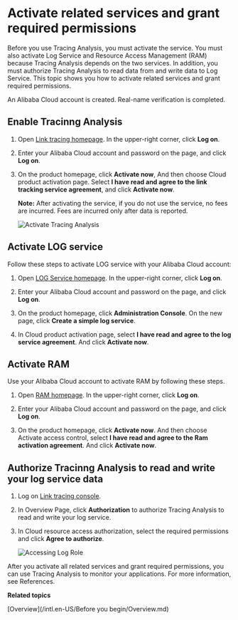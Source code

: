 # Activate related services and grant required permissions

Before you use Tracing Analysis, you must activate the service. You must also activate Log Service and Resource Access Management \(RAM\) because Tracing Analysis depends on the two services. In addition, you must authorize Tracing Analysis to read data from and write data to Log Service. This topic shows you how to activate related services and grant required permissions.

An Alibaba Cloud account is created. Real-name verification is completed.

## Enable Tracinng Analysis

1.  Open [Link tracing homepage](https://www.aliyun.com/product/xtrace). In the upper-right corner, click **Log on**.

2.  Enter your Alibaba Cloud account and password on the page, and click **Log on**.

3.  On the product homepage, click **Activate now**, And then choose Cloud product activation page. Select **I have read and agree to the link tracking service agreement**, and click **Activate now**.

    **Note:** After activating the service, if you do not use the service, no fees are incurred. Fees are incurred only after data is reported.

    ![Activate Tracing Analysis](https://static-aliyun-doc.oss-accelerate.aliyuncs.com/assets/img/en-US/2806359851/p53824.png)


## Activate LOG service

Follow these steps to activate LOG service with your Alibaba Cloud account:

1.  Open [LOG Service homepage](https://www.aliyun.com/product/sls). In the upper-right corner, click **Log on**.

2.  Enter your Alibaba Cloud account and password on the page, and click **Log on**.

3.  On the product homepage, click **Administration Console**. On the new page, click **Create a simple log service**.

4.  In Cloud product activation page, select **I have read and agree to the log service agreement**. And click **Activate now**.


## Activate RAM

Use your Alibaba Cloud account to activate RAM by following these steps.

1.  Open [RAM homepage](https://www.aliyun.com/product/ram). In the upper-right corner, click **Log on**.

2.  Enter your Alibaba Cloud account and password on the page, and click **Log on**.

3.  On the product homepage, click **Activate now**. And then choose Activate access control, select **I have read and agree to the Ram activation agreement**. And click **Activate now**.


## Authorize Tracinng Analysis to read and write your log service data

1.  Log on [Link tracing console](https://tracing-analysis.console.aliyun.com/).

2.  In Overview Page, click **Authorization** to authorize Tracing Analysis to read and write your log service.

3.  In Cloud resource access authorization, select the required permissions and click **Agree to authorize**.

    ![Accessing Log Role](https://static-aliyun-doc.oss-accelerate.aliyuncs.com/assets/img/en-US/1436676951/p53825.png)


After you activate all related services and grant required permissions, you can use Tracing Analysis to monitor your applications. For more information, see References.

**Related topics**  


[Overview](/intl.en-US/Before you begin/Overview.md)

